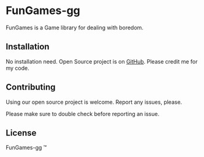 # FunGames-gg

FunGames is a Game library for dealing with boredom.

## Installation

No installation need. Open Source project is on [GitHub](https://github.com/FunGames-gg/fungames-gg.github.io). Please credit me for my code.



## Contributing

Using our open source project is welcome.
Report any issues, please.

Please make sure to double check before reporting an issue.

## License

FunGames-gg ™
